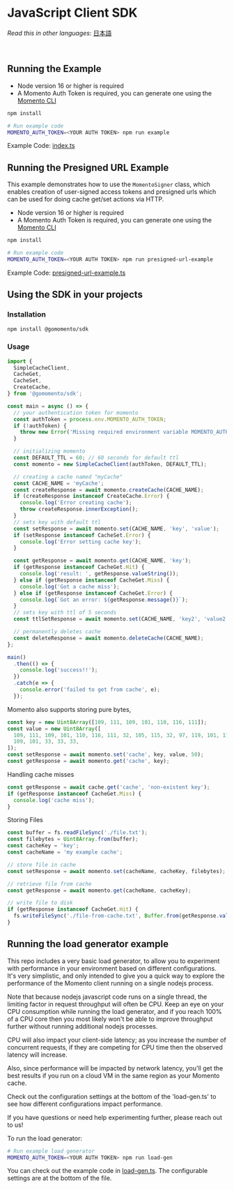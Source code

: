 # JavaScript Client SDK

_Read this in other languages_: [日本語](README.ja.md)

<br>

## Running the Example

- Node version 16 or higher is required
- A Momento Auth Token is required, you can generate one using the [Momento CLI](https://github.com/momentohq/momento-cli)

```bash
npm install

# Run example code
MOMENTO_AUTH_TOKEN=<YOUR AUTH TOKEN> npm run example
```

Example Code: [index.ts](index.ts)

## Running the Presigned URL Example

This example demonstrates how to use the `MomentoSigner` class, which enables creation of user-signed access tokens and presigned urls which can be used for doing cache get/set actions via HTTP.

- Node version 16 or higher is required
- A Momento Auth Token is required, you can generate one using the [Momento CLI](https://github.com/momentohq/momento-cli)

```bash
npm install

# Run example code
MOMENTO_AUTH_TOKEN=<YOUR AUTH TOKEN> npm run presigned-url-example
```

Example Code: [presigned-url-example.ts](presigned-url-example.ts)

## Using the SDK in your projects

### Installation

```bash
npm install @gomomento/sdk
```

### Usage

```typescript
import {
  SimpleCacheClient,
  CacheGet,
  CacheSet,
  CreateCache,
} from '@gomomento/sdk';

const main = async () => {
  // your authentication token for momento
  const authToken = process.env.MOMENTO_AUTH_TOKEN;
  if (!authToken) {
    throw new Error('Missing required environment variable MOMENTO_AUTH_TOKEN');
  }

  // initializing momento
  const DEFAULT_TTL = 60; // 60 seconds for default ttl
  const momento = new SimpleCacheClient(authToken, DEFAULT_TTL);

  // creating a cache named "myCache"
  const CACHE_NAME = 'myCache';
  const createResponse = await momento.createCache(CACHE_NAME);
  if (createResponse instanceof CreateCache.Error) {
    console.log('Error creating cache');
    throw createResponse.innerException();
  }
  // sets key with default ttl
  const setResponse = await momento.set(CACHE_NAME, 'key', 'value');
  if (setResponse instanceof CacheSet.Error) {
    console.log('Error setting cache key');
  }

  const getResponse = await momento.get(CACHE_NAME, 'key');
  if (getResponse instanceof CacheGet.Hit) {
    console.log('result: ', getResponse.valueString());
  } else if (getResponse instanceof CacheGet.Miss) {
    console.log('Got a cache miss');
  } else if (getResponse instanceof CacheGet.Error) {
    console.log(`Got an error: ${getResponse.message()}`);
  }
  // sets key with ttl of 5 seconds
  const ttlSetResponse = await momento.set(CACHE_NAME, 'key2', 'value2', 5);

  // permanently deletes cache
  const deleteResponse = await momento.deleteCache(CACHE_NAME);
};

main()
  .then(() => {
    console.log('success!!');
  })
  .catch(e => {
    console.error('failed to get from cache', e);
  });
```

Momento also supports storing pure bytes,

```typescript
const key = new Uint8Array([109, 111, 109, 101, 110, 116, 111]);
const value = new Uint8Array([
  109, 111, 109, 101, 110, 116, 111, 32, 105, 115, 32, 97, 119, 101, 115, 111,
  109, 101, 33, 33, 33,
]);
const setResponse = await momento.set('cache', key, value, 50);
const getResponse = await momento.get('cache', key);
```

Handling cache misses

```typescript
const getResponse = await cache.get('cache', 'non-existent key');
if (getResponse instanceof CacheGet.Miss) {
  console.log('cache miss');
}
```

Storing Files

```typescript
const buffer = fs.readFileSync('./file.txt');
const filebytes = Uint8Array.from(buffer);
const cacheKey = 'key';
const cacheName = 'my example cache';

// store file in cache
const setResponse = await momento.set(cacheName, cacheKey, filebytes);

// retrieve file from cache
const getResponse = await momento.get(cacheName, cacheKey);

// write file to disk
if (getResponse instanceof CacheGet.Hit) {
  fs.writeFileSync('./file-from-cache.txt', Buffer.from(getResponse.valueUint8Array()));
}
```

## Running the load generator example

This repo includes a very basic load generator, to allow you to experiment with
performance in your environment based on different configurations. It's very
simplistic, and only intended to give you a quick way to explore the performance
of the Momento client running on a single nodejs process.

Note that because nodejs javascript code runs on a single thread, the limiting
factor in request throughput will often be CPU. Keep an eye on your CPU
consumption while running the load generator, and if you reach 100%
of a CPU core then you most likely won't be able to improve throughput further
without running additional nodejs processes.

CPU will also impact your client-side latency; as you increase the number of
concurrent requests, if they are competing for CPU time then the observed
latency will increase.

Also, since performance will be impacted by network latency, you'll get the best
results if you run on a cloud VM in the same region as your Momento cache.

Check out the configuration settings at the bottom of the 'load-gen.ts' to
see how different configurations impact performance.

If you have questions or need help experimenting further, please reach out to us!

To run the load generator:

```bash
# Run example load generator
MOMENTO_AUTH_TOKEN=<YOUR AUTH TOKEN> npm run load-gen
```

You can check out the example code in [load-gen.ts](load-gen.ts). The configurable
settings are at the bottom of the file.
